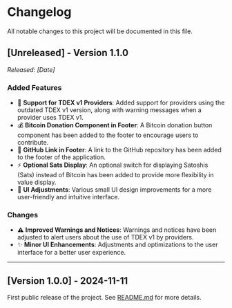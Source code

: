 # Changelog

All notable changes to this project will be documented in this file.

## [Unreleased] - **Version 1.1.0**
_Released: [Date]_

### Added Features
- 🚀 **Support for TDEX v1 Providers**: Added support for providers using the outdated TDEX v1 version, along with warning messages when a provider uses TDEX v1.
- 💰 **Bitcoin Donation Component in Footer**: A Bitcoin donation button component has been added to the footer to encourage users to contribute.
- 🔗 **GitHub Link in Footer**: A link to the GitHub repository has been added to the footer of the application.
- ⚡ **Optional Sats Display**: An optional switch for displaying Satoshis (Sats) instead of Bitcoin has been added to provide more flexibility in value display.
- 🎨 **UI Adjustments**: Various small UI design improvements for a more user-friendly and intuitive interface.

### Changes
- ⚠️ **Improved Warnings and Notices**: Warnings and notices have been adjusted to alert users about the use of TDEX v1 by providers.
- ✨ **Minor UI Enhancements**: Adjustments and optimizations to the user interface for a better user experience.

---

## [Version 1.0.0] - 2024-11-11

First public release of the project. See [README.md](README.md) for more details.
